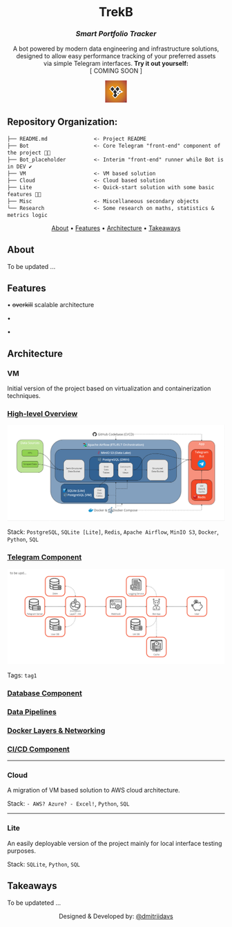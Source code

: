 <div align="center">

# TrekB
### *Smart Portfolio Tracker*

A bot powered by modern data engineering and infrastructure solutions,\
designed to allow easy performance tracking of your preferred assets\
via simple Telegram interfaces. **Try it out yourself:**\
[ COMING SOON ]

<a href="https://t.me/TrekB_bot">
  <img src="Misc/pics/TrekB_logo.png" alt="TrekB Logo" title="https://t.me/TrekB_bot" style="width:10% ; height:10%">
</a>

</div>

## Repository Organization:

    ├── README.md               <- Project README
    ├── Bot                     <- Core Telegram "front-end" component of the project 👨‍💻
    ├── Bot_placeholder         <- Interim "front-end" runner while Bot is in DEV ✔️
    ├── VM                      <- VM based solution
    ├── Cloud                   <- Cloud based solution
    ├── Lite                    <- Quick-start solution with some basic features 👨‍💻
    ├── Misc                    <- Miscellaneous secondary objects
    └── Research                <- Some research on maths, statistics & metrics logic

<div align="center">

[About](#about) •
[Features](#features) •
[Architecture](#architecture) •
[Takeaways](#takeaways)

</div>

## About

To be updated ...

## Features

• ~~overkill~~ scalable architecture

•

•

## Architecture

### **VM**

Initial version of the project based on virtualization and containerization techniques.

### <ins> High-level Overview </ins>

![VM Architecture](Misc/pics/arch_high_lvl.png?raw=true "VM Architecture")

Stack: `PostgreSQL`, `SQLite [Lite]`, `Redis`, `Apache Airflow`, `MinIO S3`, `Docker`,
`Python`, `SQL`

### <ins> Telegram Component </ins>

![Telegram Component](Misc/pics/arch_tg.png?raw=true "Telegram Component")

Tags: `tag1`

### <ins> Database Component </ins>

### <ins> Data Pipelines </ins>

### <ins> Docker Layers & Networking </ins>

### <ins> CI/CD Component </ins>

---

### **Cloud**

A migration of VM based solution to AWS cloud architecture.

Stack: `- AWS? Azure? - Excel!`, `Python`, `SQL`

---

### **Lite**

An easily deployable version of the project mainly for
local interface testing purposes.

Stack: `SQLite`, `Python`, `SQL`

## Takeaways

To be updateted ...

<div align="center">

Designed & Developed by: [@dmitriidavs](https://t.me/dmitriidavs)

</div>
